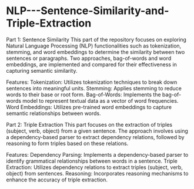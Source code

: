 # NLP---Sentence-Similarity-and-Triple-Extraction
Part 1: Sentence Similarity
This part of the repository focuses on exploring Natural Language Processing (NLP) functionalities such as tokenization, stemming, and word embeddings to determine the similarity between two sentences or paragraphs. Two approaches, bag-of-words and word embeddings, are implemented and compared for their effectiveness in capturing semantic similarity.

Features:
Tokenization: Utilizes tokenization techniques to break down sentences into meaningful units.
Stemming: Applies stemming to reduce words to their base or root form.
Bag-of-Words: Implements the bag-of-words model to represent textual data as a vector of word frequencies.
Word Embeddings: Utilizes pre-trained word embeddings to capture semantic relationships between words.


Part 2: Triple Extraction
This part focuses on the extraction of triples (subject, verb, object) from a given sentence. The approach involves using a dependency-based parser to extract dependency relations, followed by reasoning to form triples based on these relations.

Features:
Dependency Parsing: Implements a dependency-based parser to identify grammatical relationships between words in a sentence.
Triple Extraction: Utilizes dependency relations to extract triples (subject, verb, object) from sentences.
Reasoning: Incorporates reasoning mechanisms to enhance the accuracy of triple extraction.
